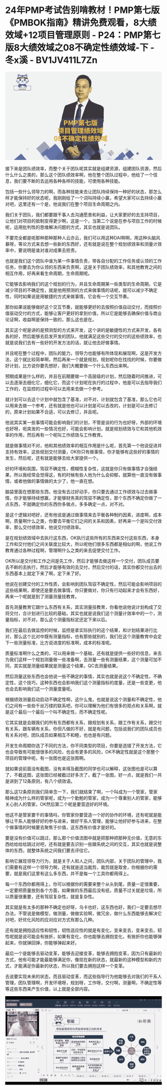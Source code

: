 # 24年PMP考试告别啃教材！PMP第七版《PMBOK指南》精讲免费观看，8大绩效域+12项目管理原则 - P24：PMP第七版8大绩效域之08不确定性绩效域-下 - 冬x溪 - BV1JV411L7Zn

![](img/3a99b374fa683e2b32365d6023f23e2b_0.png)

接下来是团队绩效率，而整个关于团队呢其实就是组建资源，组建团队资源，然后什么什么之类的，那么这个团队绩效率啊，他在整个团队过程中，他给了一个信息，我们要不断的去运用各种各样的技能，可使用各种技能。

包括一些什么领导力的啊，而各种技能来去让团队持续保持一种好的状态，那怎么样才能保持好的状态呢，我刚刚给了一个词叫持续小赢，希望大家可以去持续小赢对吧，这里还有一个是，他说我们在整个项目生命周期之内。

我们关于团队，我们都要跟干事人去沟通愿景和利益，让大家更好的去支持项目，让他们对项目的抵制变得更少啊，这是一个，当第二个说是在参与项目工作的时候呢，运用批判性的思维解决问题的方式，其实也就是说团队。

不要完全都是呃那种那种那种人云亦云，我们可以用这种DAI啊啊，用这种头脑风暴呀，等论方式来去想一些新的东西好，还有就是说在整个规划绩效率和测量计效率中，要说明是谁对谁对成果去担责。

也就是我们这个团队中谁为某一件事情负责，带各自分配的工作任务或认领的工作任务，你要去为你认领的东西来负责啊，这是关于团队绩效率，和其他教育之间的相互作用，好再来看生命周期，生命周期呢。

它能够去影响我们的这个规划的行为，并且生命周期某一些类型的生命周期，它是减少项目的不确定性，就是他用预测的方式来做事情的话呢，就可以减少不确定性，同时如果说是用敏捷的方式来做事情，它会有一个交互节奏。

那你如果说能够做好这个交互节奏，就能够更好的去按照价值自动交付，而按照价值驱动交付的方式，能够让客户更好的拿到价值，所以它是能够去确保价值与商业论证啊，收益啊是保持一致的，那么这也是在。

其实这个呢是讲的是预测型的方式来开发，这个讲的是敏捷性的方式来开发，各有各的好，然后能够去启发开发的团队，他就满足这些交付的交付的这些绩效率，也就是说我们去有一些好的开发方法的话，就让他去好做事情。

并且呢在整个过程中，团队的能力，领导力也能够有所体现和展现啊，这是开发方法，这个就比较简单啊，然后再来一个就是规划，规划呢你在找找的时候，你要做好计划，比方说你要先想好，我们大概要做一个什么东西出来啊。

预期成果是什么样的，并且在前期要做一个高层级的计划，然后随着时间推进，可以去逐渐去细化它，细化它，而这个计划呢在执行的过程中，他是可以去指导我们工作的，在监控的过程中可以去用来去做一个参考。

就计划可以去这个计划中就包含了基准，对不对，计划就包含了基准，那么它也可以用来去做一个参考，还有就是他也可以计划是可以去改的，计划是可以去修订的，原来计划如果不合适，可以去修订，并且呢。

他说其实某一些事情可能会影响我们的计划，不管是谈的行为也好呀，外部的环境也好呀，呃突发的一些情况也好，可能会影响计划，就是规划绩效与它和其他机效率的作用，然后再有一个呢叫工作绩效与工作教育。

就是做事情对不对，他和其他绩效率的相互作用是什么呢，首先第一个他说促进并支持有效率，这些规划交付测量，OK你只有做事情，你才能够有这些好的事情的发生，然后呢，还有就是能够去给大家提供一个。

好的环境和氛围，驾驭不确定性，模糊性复杂性，这就是你只有做事情才会强结果，所以我经常会觉得这，有的时候有些人他为什么会抑郁，就算他一直没有做事情，或者他做的事情做的太少了，他一直在想。

脑袋里面在想那些东西，他没有去过好动手，你只要去通过工作绩效与过去做事情，你才能够持续想赢，才能够财务真的驾驭不确定性，那个东西不确定你做了一点东西，不就确定你的东西你多做点，多多确定一点，对不对。

是这个逻辑对吧好，还有他说是通过做事情来去平衡各种制约因素，进度啊，成本啊，质量啊什么之类，你要去平衡它们之间的关系和因素，好再来一个是叫交付效率，那么交付绩效率，他说交付绩效率。

是在规划绩效域中去执行这东西，OK执行这些所有的东西来交付这些东西，本身工作和交付他们之间关联度比较大，所以呢他们很多东西都是相似的啊，他说工作教育通过各种过程啊，管理啊什么之类的来去促使交付工作。

OK所以是交付和工作之间是先工作，然后才能够去做这样一个交付，团队成员要去不断的去执行，然后才能够有效的去交付，然后交付的话，其实你都交付出去的东西基本上就定下来了啊，定下来了好。

他说在创建交付的工作性质，会影响到团队驾驭不确定性，然后可能会影响项目的这些结果啊，即使还是要去做事情，你只要做对，你只有行动起来才会有东西好，再来一个呢就是到了测量测量技教育。

首先测量教育它跟什么东西有关系，其实测量技教育，你看他说他说计划构成了交将交付，合计划进行比较的基础，其实也就是说我们这个测量计效率中的一个，测量指标，对不对，那么这个测量指标定还定下来以后。

我们在最后去做监控的时候，监控是拿实际执行的这个结果，和计划结果进行比对，那么这个比对中既有测量指标，也有那些就别的，我们在这个测量教育中会定下一些测量标准，比方说进度的标准啊，成本的标准呢。

质量标准啊什么之类的，可以用来做一个基础，还有就是提供一些好的信息，来去为我们这样一个规划测量做一些准备啊，去测量一些有测量结果，这个测量可加不同，其实就是测量结果就是测量这个结果，QC去测量结果。

然后测量这些东西也会他说一些不确定的事情，其实也就是说这个不确定性，不确定性，这个技巧，这种东西也会影响我们这个测量指标的度量，还是一些变更，他也会去影响我们这一个测量度量呃。

根据绩效测量启动启动不确定性啊，这什么鬼，也就是说这个测量和不确定性，他们之间有一些些千丝万缕的联系吧，你可以理解为他们有很多的观点和关系啊，就是这个最后一个最后一个叫不确定性，而不确定性呢。

它其实就是会跟我们的所有东西都有关系，跟规划有关系，跟工作有关系，跟交付有关系，跟车辆有关系，你但凡做的不好，就是有问题，包括说我们的团队成员也有关系对吧，团队成员如果相互不和睦，也也是有问题。

开发生命周期你选了不同的方法，你不同类型的项目，你要是选错了开发方法，它也会导致有可能很很多的风险，也会有更多的风险，OK不确定性就是这个那整个项目的管理中呃，有一张图也是这张图啊。

就如果说前面没有截图，没有来得及截图的同学也可以解释，这张图也是可以算了，不截这图，这张图已经被截过好多次了，截了一张图，好一点，就是我们一共是讲到了12条原则，有八个绩效语。

那么这12条原则我们简单念一下，我们就结束了啊，一个叫成为一个管家，管家精神成为什么样的管家呢，成为一个勤勉的管家，成为一个尊重别人的管家，能够关心别人的管家，OK然后第二个呢是要营造好的环境。

他这不是管家要干的事情吗，你管家你要营造一个好的协作的环境，还有呢就是能够让干系人能够好好的参与进来，做好干系人管理，能够让他好好参与进来，在整个做事情的时候要去聚焦于价值，这东西有价值才是好的。

要是没有价值可以跳过，那么那个价值流图中就是把那种把那种无价值，无意的东西给给给给跳过对吧，还有就是要去识别一些跟系统之间的交互，其实也就是说整体的东西，就整体系统之间我们要去评估它。

影响它展现领导力行为，就是关于人和人之间，团队内部，关于团队的管理中，我们需要有这样一个领导力啊，还有就是适当裁剪，裁剪就是取舍，你根据你的需要，就是我们这里有这么多东西，并不是每一个工具你都用得上。

每一个东西你都用得上，你可以根据你的需要来整个从头到尾，质量一定很重要，一定要把质量放到各个方面，如果做的东西最后没有纸，质量不过关就是垃圾，所以质量很重要，还有驾驭复杂性，就是复杂性。

其实就是有太多的那种不确定也好呀，乌卡也好，这东西也好，我们一定要去想尽办法，不管说是做模型，做测量，做做实验啊，做冗余，做什么东西能够去解决它对吧，好优化风险的应对应对方式有那么几种。

还有就是拥抱适应性和韧性，韧性适应性的就是有变化，变来变去，变来变去，韧性呢就是说可能会有挫折，如果有变化，你也能够去拥抱变化，有挫折你也能够弹起来，你就弹回弹，你能够弹起来好。

最后一个是能够去驱动变革，能够去迎接变革，能够去拥抱变革，因为只有最新的方式，他有可能才能最能够满足你，像现在新的状态，就最新的这种模型和新的方式，才能满足你最新的状态，所以我们要去拥抱这样一个变革。

去说要实现未来的状态，而且驱动变革，而这些指导行为他能够去对我们的干系人管理，团队管理啊，开发环境呀，规划呀，工作呀，交付啊，测量啊，不确定性等等这些东西来产生价值，以上就是全部内容。



![](img/3a99b374fa683e2b32365d6023f23e2b_2.png)